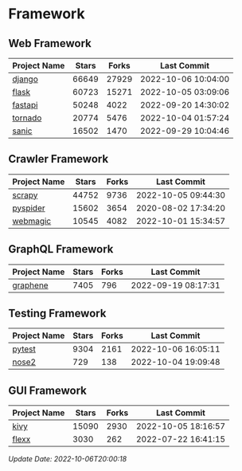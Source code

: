 # Framework

## Web Framework
| Project Name | Stars | Forks | Last Commit |
| ------------ | ----- | ----- | ----------- |
| [django](https://github.com/django/django) | 66649 | 27929 | 2022-10-06 10:04:00 |
| [flask](https://github.com/pallets/flask) | 60723 | 15271 | 2022-10-05 03:09:06 |
| [fastapi](https://github.com/tiangolo/fastapi) | 50248 | 4022 | 2022-09-20 14:30:02 |
| [tornado](https://github.com/tornadoweb/tornado) | 20774 | 5476 | 2022-10-04 01:57:24 |
| [sanic](https://github.com/sanic-org/sanic) | 16502 | 1470 | 2022-09-29 10:04:46 |

## Crawler Framework
| Project Name | Stars | Forks | Last Commit |
| ------------ | ----- | ----- | ----------- |
| [scrapy](https://github.com/scrapy/scrapy) | 44752 | 9736 | 2022-10-05 09:44:30 |
| [pyspider](https://github.com/binux/pyspider) | 15602 | 3654 | 2020-08-02 17:34:20 |
| [webmagic](https://github.com/code4craft/webmagic) | 10545 | 4082 | 2022-10-01 15:34:57 |

## GraphQL Framework
| Project Name | Stars | Forks | Last Commit |
| ------------ | ----- | ----- | ----------- |
| [graphene](https://github.com/graphql-python/graphene) | 7405 | 796 | 2022-09-19 08:17:31 |

## Testing Framework
| Project Name | Stars | Forks | Last Commit |
| ------------ | ----- | ----- | ----------- |
| [pytest](https://github.com/pytest-dev/pytest) | 9304 | 2161 | 2022-10-06 16:05:11 |
| [nose2](https://github.com/nose-devs/nose2) | 729 | 138 | 2022-10-04 19:09:48 |

## GUI Framework
| Project Name | Stars | Forks | Last Commit |
| ------------ | ----- | ----- | ----------- |
| [kivy](https://github.com/kivy/kivy) | 15090 | 2930 | 2022-10-05 18:16:57 |
| [flexx](https://github.com/flexxui/flexx) | 3030 | 262 | 2022-07-22 16:41:15 |

*Update Date: 2022-10-06T20:00:18*